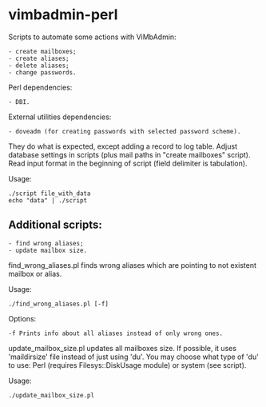 # vimbadmin-perl

Scripts to automate some actions with ViMbAdmin:

    - create mailboxes;
    - create aliases;
    - delete aliases;
    - change passwords.

Perl dependencies:

    - DBI.

External utilities dependencies:

    - doveadm (for creating passwords with selected password scheme).

They do what is expected, except adding a record to log table.
Adjust database settings in scripts (plus mail paths in "create mailboxes" script).
Read input format in the beginning of script (field delimiter is tabulation).

Usage:

    ./script file_with_data
    echo "data" | ./script

## Additional scripts:

    - find wrong aliases;
    - update mailbox size.

find_wrong_aliases.pl finds wrong aliases which are pointing to not existent mailbox or alias.

Usage:

    ./find_wrong_aliases.pl [-f]

Options:

    -f Prints info about all aliases instead of only wrong ones.

update_mailbox_size.pl updates all mailboxes size. If possible, it uses 'maildirsize' file instead of just using 'du'.
You may choose what type of 'du' to use: Perl (requires Filesys::DiskUsage module) or system (see script).

Usage:

    ./update_mailbox_size.pl
